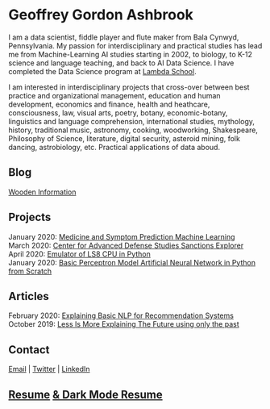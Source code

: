 # Geoffrey Gordon Ashbrook

I am a data scientist, fiddle player and flute maker from Bala Cynwyd, Pennsylvania. My passion for interdisciplinary and practical studies has lead me from Machine-Learning AI studies starting in 2002, to biology, to K-12 science and language teaching, and back to AI Data Science. I have completed the Data Science program at [Lambda School](https://lambdaschool.com/). 

I am interested in interdisciplinary projects that cross-over between best practice and organizational management, education and human development, economics and finance, health and heathcare, consciousness, law, visual arts, poetry, botany, economic-botany, linguistics and language comprehension, international studies, mythology, history, traditional music, astronomy, cooking, woodworking, Shakespeare, Philosophy of Science, literature, digital security, asteroid mining, folk dancing, astrobiology, etc. Practical applications of data aboud.

## Blog
[Wooden Information](https://medium.com/wooden-information/)  

## Projects
January 2020: [Medicine and Symptom Prediction Machine Learning](https://github.com/MedCabinet)  
March 2020: [Center for Advanced Defense Studies Sanctions Explorer](https://medium.com/wooden-information/modeling-networks-of-networks-5e22cd85cd24)  
April 2020: [Emulator of LS8 CPU in Python](https://https://github.com/lineality/ls8_emulator)  
January 2020: [Basic Perceptron Model Artificial Neural Network in Python from Scratch](https://github.com/lineality/Perceptron_Studies)

## Articles
February 2020: [Explaining Basic NLP for Recommendation Systems](https://colab.research.google.com/drive/1n0QHVKLmjHhb1J0PVumoxq58-1OevP5b)  
October 2019: [Less Is More Explaining The Future using only the past](https://medium.com/wooden-information/less-is-more-904427f568e0)

## Contact
[Email](mailto:geoffreygordonashbrook@gmail.com) \| [Twitter](https://twitter.com/GG_Ashbrook) \| [LinkedIn](https://www.linkedin.com/in/geoffrey-gordon-ashbrook//)  

## [Resume](https://drive.google.com/file/d/18qPnJVi62dY8eXqDpzR11tnYrhdoKCLC/view?usp=sharing) [& Dark Mode Resume](https://drive.google.com/file/d/1xD0z4rXNndmzDVZY2A5xT3OFkYvK2tIq/view?usp=sharing)
